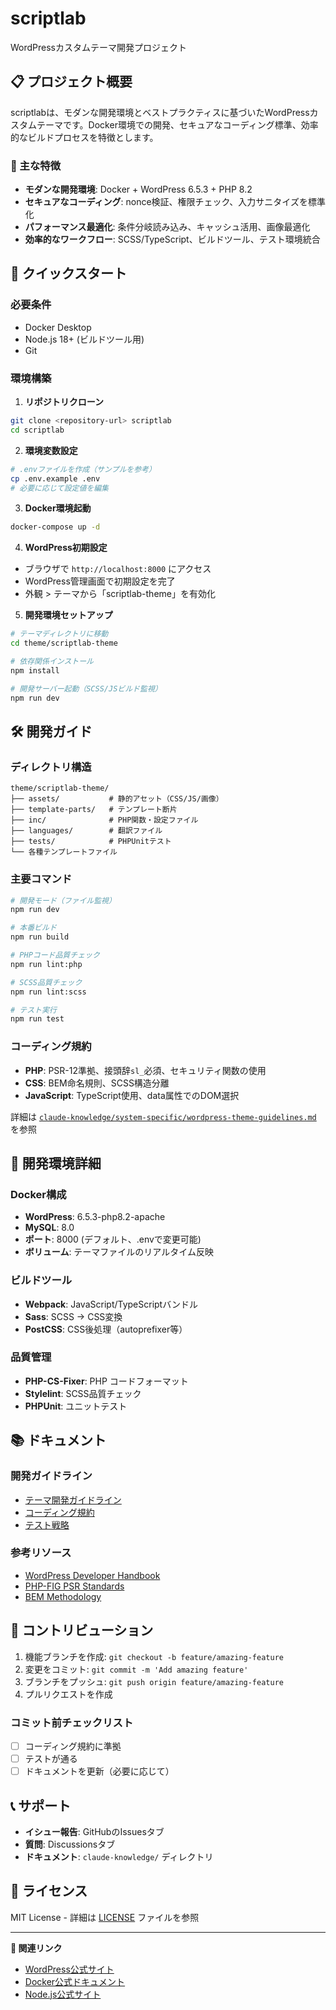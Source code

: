 # scriptlab

WordPressカスタムテーマ開発プロジェクト

## 📋 プロジェクト概要

scriptlabは、モダンな開発環境とベストプラクティスに基づいたWordPressカスタムテーマです。Docker環境での開発、セキュアなコーディング標準、効率的なビルドプロセスを特徴とします。

### 🎯 主な特徴
- **モダンな開発環境**: Docker + WordPress 6.5.3 + PHP 8.2
- **セキュアなコーディング**: nonce検証、権限チェック、入力サニタイズを標準化
- **パフォーマンス最適化**: 条件分岐読み込み、キャッシュ活用、画像最適化
- **効率的なワークフロー**: SCSS/TypeScript、ビルドツール、テスト環境統合

## 🚀 クイックスタート

### 必要条件
- Docker Desktop
- Node.js 18+ (ビルドツール用)
- Git

### 環境構築

1. **リポジトリクローン**
```bash
git clone <repository-url> scriptlab
cd scriptlab
```

2. **環境変数設定**
```bash
# .envファイルを作成（サンプルを参考）
cp .env.example .env
# 必要に応じて設定値を編集
```

3. **Docker環境起動**
```bash
docker-compose up -d
```

4. **WordPress初期設定**
- ブラウザで `http://localhost:8000` にアクセス
- WordPress管理画面で初期設定を完了
- 外観 > テーマから「scriptlab-theme」を有効化

5. **開発環境セットアップ**
```bash
# テーマディレクトリに移動
cd theme/scriptlab-theme

# 依存関係インストール
npm install

# 開発サーバー起動（SCSS/JSビルド監視）
npm run dev
```

## 🛠️ 開発ガイド

### ディレクトリ構造
```
theme/scriptlab-theme/
├── assets/           # 静的アセット（CSS/JS/画像）
├── template-parts/   # テンプレート断片
├── inc/              # PHP関数・設定ファイル
├── languages/        # 翻訳ファイル
├── tests/            # PHPUnitテスト
└── 各種テンプレートファイル
```

### 主要コマンド
```bash
# 開発モード（ファイル監視）
npm run dev

# 本番ビルド
npm run build

# PHPコード品質チェック
npm run lint:php

# SCSS品質チェック
npm run lint:scss

# テスト実行
npm run test
```

### コーディング規約
- **PHP**: PSR-12準拠、接頭辞`sl_`必須、セキュリティ関数の使用
- **CSS**: BEM命名規則、SCSS構造分離
- **JavaScript**: TypeScript使用、data属性でのDOM選択

詳細は [`claude-knowledge/system-specific/wordpress-theme-guidelines.md`](claude-knowledge/system-specific/wordpress-theme-guidelines.md) を参照

## 🔧 開発環境詳細

### Docker構成
- **WordPress**: 6.5.3-php8.2-apache
- **MySQL**: 8.0
- **ポート**: 8000 (デフォルト、.envで変更可能)
- **ボリューム**: テーマファイルのリアルタイム反映

### ビルドツール
- **Webpack**: JavaScript/TypeScriptバンドル
- **Sass**: SCSS → CSS変換
- **PostCSS**: CSS後処理（autoprefixer等）

### 品質管理
- **PHP-CS-Fixer**: PHP コードフォーマット
- **Stylelint**: SCSS品質チェック
- **PHPUnit**: ユニットテスト

## 📚 ドキュメント

### 開発ガイドライン
- [テーマ開発ガイドライン](claude-knowledge/system-specific/wordpress-theme-guidelines.md)
- [コーディング規約](claude-knowledge/function/implementation/)
- [テスト戦略](claude-knowledge/function/testing/)

### 参考リソース
- [WordPress Developer Handbook](https://developer.wordpress.org/)
- [PHP-FIG PSR Standards](https://www.php-fig.org/psr/)
- [BEM Methodology](https://getbem.com/)

## 🤝 コントリビューション

1. 機能ブランチを作成: `git checkout -b feature/amazing-feature`
2. 変更をコミット: `git commit -m 'Add amazing feature'`
3. ブランチをプッシュ: `git push origin feature/amazing-feature`
4. プルリクエストを作成

### コミット前チェックリスト
- [ ] コーディング規約に準拠
- [ ] テストが通る
- [ ] ドキュメントを更新（必要に応じて）

## 📞 サポート

- **イシュー報告**: GitHubのIssuesタブ
- **質問**: Discussionsタブ
- **ドキュメント**: `claude-knowledge/` ディレクトリ

## 📝 ライセンス

MIT License - 詳細は [LICENSE](LICENSE) ファイルを参照

---

**🔗 関連リンク**
- [WordPress公式サイト](https://wordpress.org/)
- [Docker公式ドキュメント](https://docs.docker.com/)
- [Node.js公式サイト](https://nodejs.org/)
